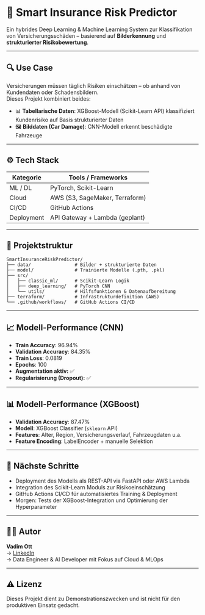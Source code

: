 # 🚗 Smart Insurance Risk Predictor

Ein hybrides Deep Learning & Machine Learning System zur Klassifikation von Versicherungsschäden – basierend auf **Bilderkennung** und **strukturierter Risikobewertung**.

---

## 🔍 Use Case

Versicherungen müssen täglich Risiken einschätzen – ob anhand von Kundendaten oder Schadensbildern.  
Dieses Projekt kombiniert beides:

- 📊 **Tabellarische Daten**: XGBoost-Modell (Scikit-Learn API) klassifiziert Kundenrisiko auf Basis strukturierter Daten
- 🖼️ **Bilddaten (Car Damage)**: CNN-Modell erkennt beschädigte Fahrzeuge

---

## ⚙️ Tech Stack

| Kategorie     | Tools / Frameworks                    |
|---------------|----------------------------------------|
| ML / DL       | PyTorch, Scikit-Learn                 |
| Cloud         | AWS (S3, SageMaker, Terraform)        |
| CI/CD         | GitHub Actions                        |
| Deployment    | API Gateway + Lambda (geplant)        |

---

## 📁 Projektstruktur

```
SmartInsuranceRiskPredictor/
├── data/                # Bilder + strukturierte Daten
├── model/               # Trainierte Modelle (.pth, .pkl)
├── src/
│   ├── classic_ml/      # Scikit-Learn Logik
│   ├── deep_learning/   # PyTorch CNN
│   └── utils/           # Hilfsfunktionen & Datenaufbereitung
├── terraform/           # Infrastrukturdefinition (AWS)
└── .github/workflows/   # GitHub Actions CI/CD
```

---

## 📈 Modell-Performance (CNN)

- **Train Accuracy**: 96.94%
- **Validation Accuracy**: 84.35%
- **Train Loss**: 0.0819
- **Epochs**: 100
- **Augmentation aktiv:** ✅  
- **Regularisierung (Dropout):** ✅

---

## 📊 Modell-Performance (XGBoost)

- **Validation Accuracy**: 87.47%
- **Modell**: XGBoost Classifier (`sklearn` API)
- **Features**: Alter, Region, Versicherungsverlauf, Fahrzeugdaten u.a.
- **Feature Encoding**: LabelEncoder + manuelle Selektion

---

## 🚀 Nächste Schritte

- Deployment des Modells als REST-API via FastAPI oder AWS Lambda
- Integration des Scikit-Learn Moduls zur Risikoeinschätzung
- GitHub Actions CI/CD für automatisiertes Training & Deployment
- Morgen: Tests der XGBoost-Integration und Optimierung der Hyperparameter

---

## 👨‍💻 Autor

**Vadim Ott**  
→ [LinkedIn](https://linkedin.com/in/vadimott)  
→ Data Engineer & AI Developer mit Fokus auf Cloud & MLOps

---

## ⚠️ Lizenz

Dieses Projekt dient zu Demonstrationszwecken und ist nicht für den produktiven Einsatz gedacht.
